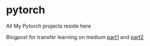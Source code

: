 # pytorch
All My Pytorch projects reside here

Blogpost for transfer learning on medium [part1](https://towardsdatascience.com/transfer-learning-using-pytorch-4c3475f4495) and [part2](https://towardsdatascience.com/transfer-learning-using-pytorch-part-2-9c5b18e15551)
